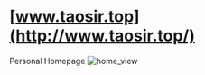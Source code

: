 # [www.taosir.top](http://www.taosir.top/)
Personal Homepage
![home_view](https://github.com/taosir/taosir.github.io/tree/master/assets/img/homepage.png)<br>


